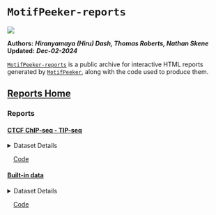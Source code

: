 
# <code>MotifPeeker-reports</code>

![](https://github.com/neurogenomics/MotifPeeker/raw/master/inst/hex/hex.png)

**Authors:** ***Hiranyamaya (Hiru) Dash, Thomas Roberts, Nathan
Skene***  
**Updated:** ***Dec-02-2024***

[`MotifPeeker-reports`](https://github.com/neurogenomics/MotifPeeker-reports/)
is a public archive for interactive HTML reports generated by
[`MotifPeeker`](https://github.com/neurogenomics/MotifPeeker), along
with the code used to produce them.

## [Reports Home](https://neurogenomics.github.io/MotifPeeker-reports/)

### Reports

#### [CTCF ChIP-seq - TIP-seq](https://neurogenomics.github.io/MotifPeeker-reports/CTCF_ChIP-TIP/output/MotifPeeker_20241130_134203/MotifPeeker.html)

<details>

<summary>Dataset Details</summary> Compares three public ChIP-seq
datasets against a TIP-seq dataset for CTCF in HCT116 cells. Details of
the datasets used are as follows:

1.  <code>ChIPSeq1</code>  
    ENCODE Accession:
    [ENCFF172XLC](https://www.encodeproject.org/files/ENCFF172XLC/)  
2.  <code>ChIPSeq2</code>  
    ENCODE Accession:
    [ENCFF411OOS](https://www.encodeproject.org/files/ENCFF411OOS/)  
3.  <code>ChIPSeq3</code>  
    ENCODE Accession:
    [ENCFF091ODJ](https://www.encodeproject.org/files/ENCFF091ODJ/)
4.  <code>TIPSeq</code>  
    Alignment file produced by running the
    [`nf-core/cutandrun`](https://nf-co.re/cutandrun/) pipeline on the
    raw sequencing data sourced from *NIH Sequence Read Archives* [*ID:
    SRR16963166*](https://trace.ncbi.nlm.nih.gov/Traces/index.html?view=run_browser&acc=SRR16963166&display=metadata).

Peak calling was performed using
[`MACS3`](https://github.com/macs3-project/MACS) using the following
commands:

``` r
## For ChIP-Seq datasets
MACSr::callpeak(
        tfile = ...,
        cfile = NULL,  # No control file
        nomodel = FALSE,
        qvalue = 0.01,
        format = "BAM",
        name = "chipseq",
        outdir = ...
    )
    
## For TIP-Seq dataset
MACSr::callpeak(
        tfile = tipseq_alignment_data,
        nomodel = TRUE,
        qvalue = 0.01,
        shift = -75,  # 5' shift
        extsize = 150,
        keepduplicates = "all",
        format = "BAM",
        name = "tipseq",
        outdir = ...
    )
```

Motif files used:

1.  CTCF motif [MA1930.2](https://jaspar.elixir.no/matrix/MA1930.2/)
2.  CTCFL motif [MA1102.3](https://jaspar.elixir.no/matrix/MA1102.3/)

</details>

 [Code](https://github.com/neurogenomics/MotifPeeker-reports/blob/master/CTCF_ChIP-TIP/run.R)

#### [Built-in data](https://neurogenomics.github.io/MotifPeeker-reports/built_in_data/output/MotifPeeker_20241130_032318/MotifPeeker.html)

<details>

<summary>Dataset Details</summary> Report generated from built-in data,
as described in the
<a href="https://neurogenomics.github.io/MotifPeeker/articles/MotifPeeker.html">
<code>MotifPeeker</code> vignette</a>.

</details>

 [Code](https://github.com/neurogenomics/MotifPeeker-reports/blob/master/built_in_data/run.R)
